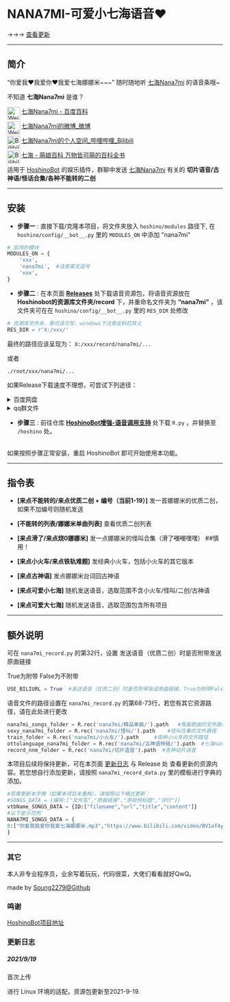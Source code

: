 # NANA7MI-可爱小七海语音♥

→→→ [查看更新](#更新日志)

*****

## 简介

“你爱我♥我爱你♥我爱七海娜娜米~~~”
随时随地听 [七海Nana7mi](https://space.bilibili.com/434334701) 的语音条哦~

不知道 **七海Nana7mi** 是谁？

<a href="https://baike.baidu.com/item/%E4%B8%83%E6%B5%B7Nana7mi/24150477?fr=aladdin">
  <img align="left" alt="Weibo" width="30px" src="https://cdn.jsdelivr.net/npm/simple-icons@5.10.0/icons/baidu.svg" />

[七海Nana7mi - 百度百科](https://baike.baidu.com/item/%E4%B8%83%E6%B5%B7Nana7mi/24150477?fr=aladdin)
</a>

<a href="https://weibo.com/u/7198559139">
  <img align="left" alt="Weibo" width="30px" src="https://cdn.jsdelivr.net/npm/simple-icons@5.10.0/icons/sinaweibo.svg" />

[七海Nana7mi的微博_微博](https://weibo.com/u/7198559139)
</a>

<a href="https://space.bilibili.com/434334701">
  <img align="left" alt="Bilibili" width="30px" src="https://cdn.jsdelivr.net/npm/simple-icons@5.10.0/icons/bilibili.svg" />

[七海Nana7mi的个人空间_哔哩哔哩_Bilibili](https://space.bilibili.com/434334701)
</a>

<a href="https://zh.moegirl.org.cn/%E4%B8%83%E6%B5%B7(%E8%99%9A%E6%8B%9FUP%E4%B8%BB)#">
  <img align="left" alt="Bilibili" width="30px" src="https://cdn.jsdelivr.net/npm/simple-icons@5.10.0/icons/youtube.svg" />

[七海 - 萌娘百科 万物皆可萌的百科全书](https://zh.moegirl.org.cn/%E4%B8%83%E6%B5%B7(%E8%99%9A%E6%8B%9FUP%E4%B8%BB)#)


适用于 [HoshinoBot](https://github.com/Ice-Cirno/HoshinoBot) 的娱乐插件，群聊中发送 [七海Nana7mi](https://space.bilibili.com/434334701) 有关的 **切片语音/古神语/怪话合集/各种不能转的二创**
</a>
*****

## 安装
- **步骤一** : 直接下载/克隆本项目，将文件夹放入 ``hoshino/modules`` 路径下, 在 ``hoshino/config/__bot__.py`` 里的 ``MODULES_ON`` 中添加 "nana7mi"

```python
# 启用的模块
MODULES_ON = {
    'xxx',
    'nana7mi',  #注意英文逗号
    'xxx',
}
```

- **步骤二** : 在本页面 **[Releases](https://github.com/Soung2279/NANA7MI_REC/releases)** 处下载语音资源包，将语音资源放在 **Hoshinobot的资源库文件夹/record** 下，并重命名文件夹为 **“nana7mi”** ，该文件夹可在在 ``hoshino/config/__bot__.py`` 里的 ``RES_DIR`` 处修改

```python
# 资源库文件夹，需可读可写，windows下注意反斜杠转义
RES_DIR = r'X:/xxx/'
```

最终的路径应该呈现为：
``X:/xxx/record/nana7mi/... ``

或者

``./root/xxx/nana7mi/...``

如果Release下载速度不理想，可尝试下列途径：
<details>
  <summary>百度网盘</summary>

- [可爱小七海语音资源](https://pan.baidu.com/s/1PhuagtKJ4jvJmtVaAvkRaQ)
> 提取码：2279

</details>

<details>
  <summary>qq群文件</summary>

[SoungBot交流群（free edition](https://jq.qq.com/?_wv=1027&k=rKLpjTPz)
> 推荐在百度网盘不可用 or 下载过于缓慢的时候使用

</details>

- **步骤三** : 前往仓库 **[HoshinoBot增强-语音调用支持](https://github.com/Soung2279/advance_R)** 处下载 ``R.py`` ，并替换至 ``/hoshino`` 处。

<br>如果按照步骤正常安装，重启 HoshinoBot 即可开始使用本功能。</br>

*****

## 指令表

- **[来点不能转的/来点优质二创 + 编号（当前1-19）]**   发一首娜娜米的优质二创，如果不加编号则随机发送

- **[不能转的列表/娜娜米单曲列表]**   查看优质二创列表

- **[来点滑了/来点烧0娜娜米]**   发一点娜娜米的怪叫合集（滑了~~嘿嘿~~嘿嘿） ##慎用！

- **[来点小火车/来点铁轨难题]**   发经典小火车，包括小火车的其它版本

- **[来点古神语]**   发点娜娜米台词回古神语

- **[来点可爱小七海]**   随机发送语音，选取范围不含小火车/怪叫/二创/古神语

- **[来点可爱大七海]**   随机发送语音，选取范围包含所有项目

*****

## 额外说明

可在 ``nana7mi_record.py`` 的第32行，设置 发送语音（优质二创）时是否附带发送原曲链接

True为附带  False为不附带

```python
USE_BILIURL = True  #发送语音（优质二创）时是否附带发送原曲链接，True为附带False为不附带
```

语音文件的路径设置在 ``nana7mi_record.py`` 的第68-73行，若您有其它资源路径，请在此处进行更改

```python
nana7mi_songs_folder = R.rec('nana7mi/精品单曲/').path   #鬼畜歌曲的文件路径
sexy_nana7mi_folder = R.rec('nana7mi/怪叫/').path    #怪叫合集的文件路径
train_folder = R.rec('nana7mi/小火车/').path     #各种小火车的文件路径
ottolanguage_nana7mi_folder = R.rec('nana7mi/古神语特辑/').path  #七海nana7mi特供古神语
record_nnm_folder = R.rec('nana7mi/切片语音').path  #各种切片语音
```

本项目后续将保持更新，可在本页面 [更新日志](#更新日志) 与 Release 处 查看更新的资源内容。若您想自行添加更新，请按照 ``nana7mi_record_data.py`` 里的模板进行字典的添加。

```python
#若需更新本字典（如果本项目未重构），请按照以下格式更新：
#SONGS_DATA = {编号:["文件名","原曲链接","原视频标题","评价"]}
vtbName_SONGS_DATA = {ID:["filename","url","title","content"]}
#以下是示范例
NANA7MI_SONGS_DATA = {
8:["你爱我我爱你我爱七海娜娜米.mp3","https://www.bilibili.com/video/BV1af4y1b7Ne/","我爱七海娜娜米♡","官  方  鬼  畜"],  #注意末尾逗号
}
```
*****

### 其它

本人非专业程序员，业余写着玩玩，代码很菜，大佬们看看就好QwQ。

made by [Soung2279@Github](https://github.com/Soung2279/)

### 鸣谢

[HoshinoBot项目地址](https://github.com/Ice-Cirno/HoshinoBot)

### 更新日志

##### 2021/9/19

首次上传

进行 Linux 环境的适配，资源包更新至2021-9-19.

